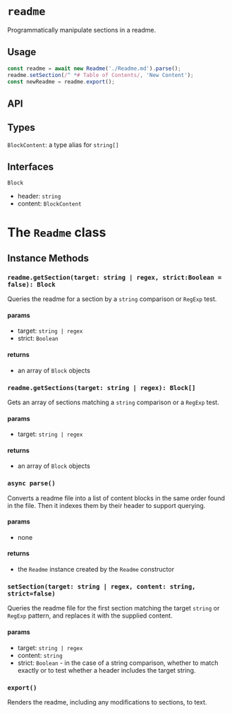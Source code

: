 # `readme`

Programmatically manipulate sections in a readme.

## Usage

```javascript
const readme = await new Readme('./Readme.md').parse();
readme.setSection(/^ *# Table of Contents/, 'New Content');
const newReadme = readme.export();
```

## API

## Types

`BlockContent`: a type alias for `string[]`

## Interfaces

`Block`
  + header: `string`
  + content: `BlockContent`

# The `Readme` class

## Instance Methods


### `readme.getSection(target: string | regex, strict:Boolean = false): Block`

Queries the readme for a section by a `string` comparison or `RegExp` test.

#### params 
  + target: `string | regex`
  + strict: `Boolean`

#### returns
  + an array of `Block` objects


### `readme.getSections(target: string | regex): Block[] `

Gets an array of sections matching a `string` comparison or a `RegExp` test.
#### params 
  + target: `string | regex`

#### returns
  + an array of `Block` objects

### `async parse()`
Converts a readme file into a list of content blocks in the same order found in the file. Then it indexes them by their header to support querying.

#### params
  + none

#### returns
  + the `Readme` instance created by the `Readme` constructor 

### `setSection(target: string | regex, content: string, strict=false)`
Queries the readme file for the first section matching the target `string` or `RegExp` pattern, and replaces it with the supplied content. 

#### params 
  + target: `string | regex`
  + content: `string`
  + strict: `Boolean` - in the case of a string comparison, whether to match exactly or to test whether a header includes the target string. 


### `export()`
Renders the readme, including any modifications to sections, to text.
